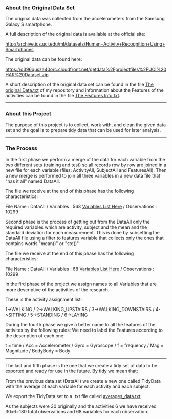 
### About the Original Data Set
The original data was collected from the accelerometers from the Samsung Galaxy S smartphone. 

A full description of the original data is available at the official site:

http://archive.ics.uci.edu/ml/datasets/Human+Activity+Recognition+Using+Smartphones

The original data can be found here:

https://d396qusza40orc.cloudfront.net/getdata%2Fprojectfiles%2FUCI%20HAR%20Dataset.zip 

A short description of the original data set can be found in the file [The original Data.txt](https://github.com/Emmanuel-Filippakis/GettingAndCleaningData-TheCourseProject/blob/master/The%20original%20Data.txt) of my repository 
and information about the Features of the activities can be found in the file 
[The Features Info.txt](https://github.com/Emmanuel-Filippakis/GettingAndCleaningData-TheCourseProject/blob/master/The%20Features%20Info.txt).

-----------------------------------------------
### About this Project
The purpose of this project is to collect, work with, and clean the given data set and the goal is to prepare tidy data that can be used for later analysis.

---------------------------------------------
### The Process
In the first phase we perform a merge of the data for each variable from the two different sets (training and test) so all records row by row are joined in a new file for each variable (files: ActivityAll, SubjectAll and FeaturesAll). Then a new merge is performed to join all three variables in a new data file that "has it all" named DataAll.

The file we receive at the end of this phase has the following characteristics:

File Name : DataAll / Variables : 563 [Variables List Here](https://github.com/Emmanuel-Filippakis/GettingAndCleaningData-TheCourseProject/blob/master/DataAll%20-%20Phase%20One%20Variables%20List.txt) / Observations  : 10299


Second phase is the process of getting out from the DataAll only the required variables which are activity, subject and the mean and the standard deviation for each measurement. This is done by subsetting the DataAll file using a filter to features variable that collects only the ones that contains words "mean()" or "std()"

The file we receive at the end of this phase has the following characteristics:

File Name : DataAll / Variables : 68 [Variables List Here](https://github.com/Emmanuel-Filippakis/GettingAndCleaningData-TheCourseProject/blob/master/DataAll%20-%20Phase%20Two%20Variables%20List.txt) / Observations  : 10299


In the fird phase of the project we assign names to all Variables that are more descriptive of the activities of the research.

These is the activity assignment list:

1->WALKING / 2->WALKING_UPSTAIRS / 3->WALKING_DOWNSTAIRS / 4->SITTING / 5->STANDING / 6->LAYING


During the fourth phase we give a better name to all the features of the activites by the following rules:
We need to label the Features according to the description  of each one:

t = time / Acc = Accelerometer / Gyro = Gyroscope / f = frequency / Mag = Magnitude / BodyBody = Body

------------------------------
The last and fifth phase is the one that we create a tidy set of data to be exported and ready for use in the future.
By tidy we mean that:

From the previous data set (DataAll) we create a new one called TidyData with the average of each variable for each activity and each subject.

We export the TidyData set to a .txt file  called [averages_data.txt]()

As the subjects were 30 originally and the activities 6 we have received 30x6=180 total observations and 68 variables for each observation.
